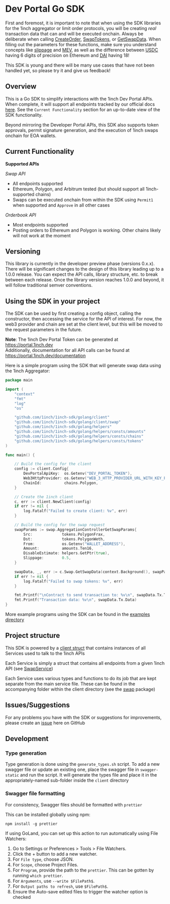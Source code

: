 # Dev Portal Go SDK

First and foremost, it is important to note that when using the SDK libraries for the 1inch aggregator or limit order protocols, you will be creating *real* transaction data that can and will be executed onchain. Always be  deliberate when calling [CreateOrder](https://github.com/1inch/1inch-sdk/blob/9703d3bf4a6d94ad64badd0e346a16d60a0c3509/golang/client/orderbook.go#L18-L18), [SwapTokens](https://github.com/1inch/1inch-sdk/blob/9703d3bf4a6d94ad64badd0e346a16d60a0c3509/golang/actions/swap.go#L21-L21), or [GetSwapData](https://github.com/1inch/1inch-sdk/blob/9703d3bf4a6d94ad64badd0e346a16d60a0c3509/golang/client/swap.go#L128-L128). When filling out the parameters for these functions, make sure you understand concepts like [slippage](https://medium.com/onomy-protocol/what-is-slippage-in-defi-62a0d068feb3) and [MEV](https://chain.link/education-hub/maximal-extractable-value-mev), as well as the difference between [USDC](https://etherscan.io/token/0xa0b86991c6218b36c1d19d4a2e9eb0ce3606eb48) having 6 digits of precision on Ethereum and [DAI](https://etherscan.io/token/0x6b175474e89094c44da98b954eedeac495271d0f) having 18!

This SDK is young and there will be many use cases that have not been handled yet, so please try it and give us feedback!

## Overview

This is a Go SDK to simplify interactions with the 1inch Dev Portal APIs. When complete, it will support all endpoints tracked by our official docs [here](https://portal.1inch.dev/documentation/authentication). See the `Current Functionality` section for an up-to-date view of the SDK functionality.

Beyond mirroring the Developer Portal APIs, this SDK also supports token approvals, permit signature generation, and the execution of 1inch swaps onchain for EOA wallets. 

## Current Functionality

**Supported APIs**

*Swap API*
- All endpoints supported
- Ethereum, Polygon, and Arbitrum tested (but should support all 1inch-supported chains)
- Swaps can be executed onchain from within the SDK using `Permit1` when supported and `Approve` in all other cases

*Orderbook API*
- Most endpoints supported
- Posting orders to Ethereum and Polygon is working. Other chains likely will not work at the moment

## Versioning

This library is currently in the developer preview phase (versions 0.x.x). There will be significant changes to the design of this library leading up to a 1.0.0 release. You can expect the API calls, library structure, etc. to break between each release. Once the library version reaches 1.0.0 and beyond, it will follow traditional semver conventions. 

## Using the SDK in your project

The SDK can be used by first creating a config object, calling the constructor, then accessing the service for the API of interest. For now, the web3 provider and chain are set at the client level, but this will be moved to the request parameters in the future.

**Note**: The 1inch Dev Portal Token can be generated at https://portal.1inch.dev  
Additionally,
documentation for all API calls can be found at https://portal.1inch.dev/documentation

Here is a simple program using the SDK that will generate swap data using the 1inch Aggregator:

```go
package main

import (
	"context"
	"fmt"
	"log"
	"os"

	"github.com/1inch/1inch-sdk/golang/client"
	"github.com/1inch/1inch-sdk/golang/client/swap"
	"github.com/1inch/1inch-sdk/golang/helpers"
	"github.com/1inch/1inch-sdk/golang/helpers/consts/amounts"
	"github.com/1inch/1inch-sdk/golang/helpers/consts/chains"
	"github.com/1inch/1inch-sdk/golang/helpers/consts/tokens"
)

func main() {

	// Build the config for the client
	config := client.Config{
		DevPortalApiKey:  os.Getenv("DEV_PORTAL_TOKEN"),
		Web3HttpProvider: os.Getenv("WEB_3_HTTP_PROVIDER_URL_WITH_KEY_POLYGON"),
		ChainId:          chains.Polygon,
	}

	// Create the 1inch client
	c, err := client.NewClient(config)
	if err != nil {
		log.Fatalf("Failed to create client: %v", err)
	}

	// Build the config for the swap request
	swapParams := swap.AggregationControllerGetSwapParams{
		Src:             tokens.PolygonFrax,
		Dst:             tokens.PolygonWeth,
		From:            os.Getenv("WALLET_ADDRESS"),
		Amount:          amounts.Ten16,
		DisableEstimate: helpers.GetPtr(true),
		Slippage:        0.5,
	}

	swapData, _, err := c.Swap.GetSwapData(context.Background(), swapParams, false)
	if err != nil {
		log.Fatalf("Failed to swap tokens: %v", err)
	}

	fmt.Printf("\nContract to send transaction to: %v\n", swapData.Tx.To)
	fmt.Printf("Transaction data: %v\n", swapData.Tx.Data)
}
```

More example programs using the SDK can be found in the [examples directory]()

## Project structure

This SDK is powered by a [client struct](https://github.com/1inch/1inch-sdk/blob/9703d3bf4a6d94ad64badd0e346a16d60a0c3509/golang/client/client.go#L60-L60) that contains instances of all Services used to talk to the 1inch APIs

Each Service is simply a struct that contains all endpoints from a given 1inch API (see [SwapService](https://github.com/1inch/1inch-sdk/blob/9703d3bf4a6d94ad64badd0e346a16d60a0c3509/golang/client/swap.go#L11-L11))

Each Service uses various types and functions to do its job that are kept separate from the main service file. These can be found in the accompanying folder within the client directory (see the [swap](https://github.com/1inch/1inch-sdk/tree/9703d3bf4a6d94ad64badd0e346a16d60a0c3509/golang/client/swap) package) 

## Issues/Suggestions

For any problems you have with the SDK or suggestions for improvements, please create an [issue](https://github.com/1inch/1inch-sdk/issues) here on GitHub

## Development

### Type generation

Type generation is done using the `generate_types.sh` script. To add a new swagger file or update an existing one, place the swagger file in `swagger-static` and run the script. It will generate the types file and place it in the appropriately-named sub-folder inside the `client` directory

### Swagger file formatting
For consistency, Swagger files should be formatted with `prettier`

This can be installed globally using npm:

`npm install -g prettier`

If using GoLand, you can set up this action to run automatically using File Watchers:

1. Go to Settings or Preferences > Tools > File Watchers.
2. Click the + button to add a new watcher.
3. For `File type`, choose JSON.
4. For `Scope`, choose Project Files.
5. For `Program`, provide the path to the `prettier`. This can be gotten by running `which prettier`.
6. For `Arguments`, use `--write $FilePath$`.
7. For `Output paths to refresh`, use `$FilePath$`.
8. Ensure the Auto-save edited files to trigger the watcher option is checked

